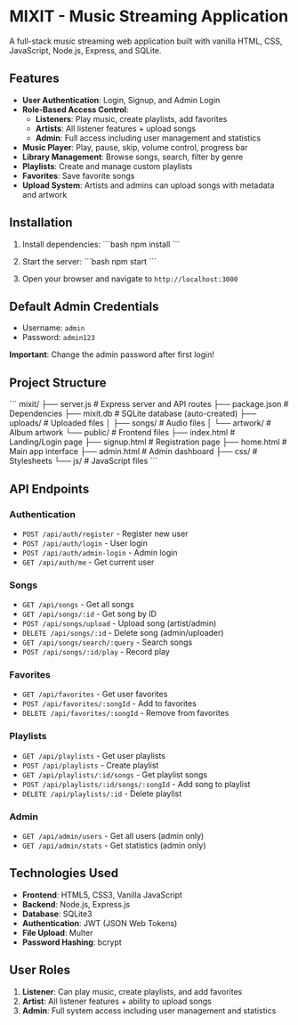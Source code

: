 # MIXIT - Music Streaming Application

A full-stack music streaming web application built with vanilla HTML, CSS, JavaScript, Node.js, Express, and SQLite.

## Features

- **User Authentication**: Login, Signup, and Admin Login
- **Role-Based Access Control**: 
  - **Listeners**: Play music, create playlists, add favorites
  - **Artists**: All listener features + upload songs
  - **Admin**: Full access including user management and statistics
- **Music Player**: Play, pause, skip, volume control, progress bar
- **Library Management**: Browse songs, search, filter by genre
- **Playlists**: Create and manage custom playlists
- **Favorites**: Save favorite songs
- **Upload System**: Artists and admins can upload songs with metadata and artwork

## Installation

1. Install dependencies:
\`\`\`bash
npm install
\`\`\`

2. Start the server:
\`\`\`bash
npm start
\`\`\`

3. Open your browser and navigate to `http://localhost:3000`

## Default Admin Credentials

- Username: `admin`
- Password: `admin123`

**Important**: Change the admin password after first login!

## Project Structure

\`\`\`
mixit/
├── server.js              # Express server and API routes
├── package.json           # Dependencies
├── mixit.db              # SQLite database (auto-created)
├── uploads/              # Uploaded files
│   ├── songs/           # Audio files
│   └── artwork/         # Album artwork
└── public/              # Frontend files
    ├── index.html       # Landing/Login page
    ├── signup.html      # Registration page
    ├── home.html        # Main app interface
    ├── admin.html       # Admin dashboard
    ├── css/            # Stylesheets
    └── js/             # JavaScript files
\`\`\`

## API Endpoints

### Authentication
- `POST /api/auth/register` - Register new user
- `POST /api/auth/login` - User login
- `POST /api/auth/admin-login` - Admin login
- `GET /api/auth/me` - Get current user

### Songs
- `GET /api/songs` - Get all songs
- `GET /api/songs/:id` - Get song by ID
- `POST /api/songs/upload` - Upload song (artist/admin)
- `DELETE /api/songs/:id` - Delete song (admin/uploader)
- `GET /api/songs/search/:query` - Search songs
- `POST /api/songs/:id/play` - Record play

### Favorites
- `GET /api/favorites` - Get user favorites
- `POST /api/favorites/:songId` - Add to favorites
- `DELETE /api/favorites/:songId` - Remove from favorites

### Playlists
- `GET /api/playlists` - Get user playlists
- `POST /api/playlists` - Create playlist
- `GET /api/playlists/:id/songs` - Get playlist songs
- `POST /api/playlists/:id/songs/:songId` - Add song to playlist
- `DELETE /api/playlists/:id` - Delete playlist

### Admin
- `GET /api/admin/users` - Get all users (admin only)
- `GET /api/admin/stats` - Get statistics (admin only)

## Technologies Used

- **Frontend**: HTML5, CSS3, Vanilla JavaScript
- **Backend**: Node.js, Express.js
- **Database**: SQLite3
- **Authentication**: JWT (JSON Web Tokens)
- **File Upload**: Multer
- **Password Hashing**: bcrypt

## User Roles

1. **Listener**: Can play music, create playlists, and add favorites
2. **Artist**: All listener features + ability to upload songs
3. **Admin**: Full system access including user management and statistics
